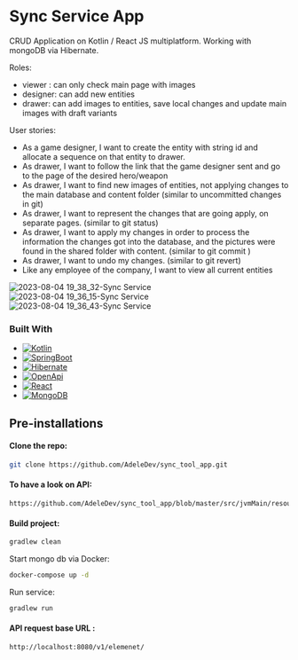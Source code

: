 # Sync Service App

CRUD Application on Kotlin / React JS multiplatform. Working with mongoDB via Hibernate.

Roles:

* viewer : can only check main page with images
* designer: can add new entities
* drawer: can add images to entities, save local changes and update main images with draft variants

User stories:

* As a game designer, I want to create the entity with
  string  id and allocate a sequence on that entity to drawer.
* As drawer, I want to follow the link that the game designer sent and go to the page of the desired hero/weapon
* As drawer, I want to find new images of entities, not applying changes to the main database and content folder (similar to
  uncommitted changes in git)
* As drawer, I want to represent the changes that are going apply, on separate pages. (similar to git status)
* As drawer, I want to apply my changes in order to process the information the changes got into the database,
and the pictures were found in the shared folder with content. (similar to git commit )
* As drawer, I want to undo my changes. (similar to git revert)
* Like any employee of the company, I want to view all current entities

![2023-08-04 19_38_32-Sync Service](https://github.com/AdeleDev/sync_tool_app/assets/135621284/b40f831a-1252-4de5-ba3f-b8b5f03aed47)
![2023-08-04 19_36_15-Sync Service](https://github.com/AdeleDev/sync_tool_app/assets/135621284/061ec416-3d4e-4029-b7eb-6feb53da6fa2)
![2023-08-04 19_36_43-Sync Service](https://github.com/AdeleDev/sync_tool_app/assets/135621284/4de683ae-fac7-443a-bff7-550dabd34553)


### Built With

* [![Kotlin][Kotlin.io]][Kotlin-url]
* [![SpringBoot][SpringBoot.io]][SpringBoot-url]
* [![Hibernate][Hibernate.io]][Hibernate-url]
* [![OpenApi][OpenApi.io]][OpenApi-url]
* [![React][React.io]][React-url]
* [![MongoDB][Mongo.io]][Mongo-url]

## Pre-installations

#### Clone the repo:

```sh
git clone https://github.com/AdeleDev/sync_tool_app.git
```

#### To have a look on API:

```
https://github.com/AdeleDev/sync_tool_app/blob/master/src/jvmMain/resources/api/SyncService_OpenApi_1.0.0.yaml
```

#### Build project:

```sh
gradlew clean
```

Start mongo db via Docker:

```sh
docker-compose up -d
```

Run service:

```sh
gradlew run
```

#### API request base URL :

```
http://localhost:8080/v1/elemenet/
```

<!-- MARKDOWN LINKS & IMAGES -->

[Kotlin.io]: https://img.shields.io/badge/-Kotlin-white?style=for-the-badge&logo=kotlin

[Kotlin-url]: https://kotlinlang.org/docs/js-project-setup.html

[SpringBoot.io]: https://img.shields.io/badge/-Springboot-green?style=for-the-badge&logo=springboot

[SpringBoot-url]: https://spring.io/projects/spring-boot

[Hibernate.io]: https://img.shields.io/badge/-Hibernate-gray?style=for-the-badge&logo=hibernate

[Hibernate-url]: https://hibernate.org/

[OpenApi.io]: https://img.shields.io/badge/-OpenApi-blueviolet?style=for-the-badge&logo=openapiinitiative

[OpenApi-url]: https://www.openapis.org/

[React.io]: https://img.shields.io/badge/React-black?style=for-the-badge&logo=react

[React-url]: https://reactjs.org/

[Mongo.io]: https://img.shields.io/badge/MongoDb-black?style=for-the-badge&logo=mongodb

[Mongo-url]: https://www.mongodb.com/
